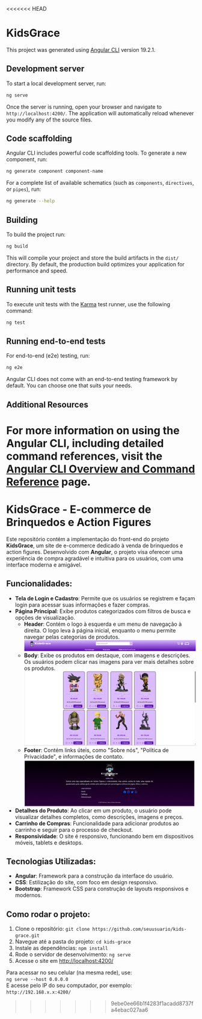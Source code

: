 <<<<<<< HEAD
# KidsGrace

This project was generated using [Angular CLI](https://github.com/angular/angular-cli) version 19.2.1.

## Development server

To start a local development server, run:

```bash
ng serve
```

Once the server is running, open your browser and navigate to `http://localhost:4200/`. The application will automatically reload whenever you modify any of the source files.

## Code scaffolding

Angular CLI includes powerful code scaffolding tools. To generate a new component, run:

```bash
ng generate component component-name
```

For a complete list of available schematics (such as `components`, `directives`, or `pipes`), run:

```bash
ng generate --help
```

## Building

To build the project run:

```bash
ng build
```

This will compile your project and store the build artifacts in the `dist/` directory. By default, the production build optimizes your application for performance and speed.

## Running unit tests

To execute unit tests with the [Karma](https://karma-runner.github.io) test runner, use the following command:

```bash
ng test
```

## Running end-to-end tests

For end-to-end (e2e) testing, run:

```bash
ng e2e
```

Angular CLI does not come with an end-to-end testing framework by default. You can choose one that suits your needs.

## Additional Resources

For more information on using the Angular CLI, including detailed command references, visit the [Angular CLI Overview and Command Reference](https://angular.dev/tools/cli) page.
=======
# KidsGrace - E-commerce de Brinquedos e Action Figures

Este repositório contém a implementação do front-end do projeto **KidsGrace**, um site de e-commerce dedicado à venda de brinquedos e action figures. Desenvolvido com **Angular**, o projeto visa oferecer uma experiência de compra agradável e intuitiva para os usuários, com uma interface moderna e amigável.

## Funcionalidades:
- **Tela de Login e Cadastro**: Permite que os usuários se registrem e façam login para acessar suas informações e fazer compras.
- **Página Principal**: Exibe produtos categorizados com filtros de busca e opções de visualização.
  - **Header**: Contém o logo à esquerda e um menu de navegação à direita. O logo leva à página inicial, enquanto o menu permite navegar pelas categorias de produtos.
    ![Header](https://github.com/Lucas01012/kidsgrace-frontend/blob/main/Imagens%20KidsGrace/Header.png)
  - **Body**: Exibe os produtos em destaque, com imagens e descrições. Os usuários podem clicar nas imagens para ver mais detalhes sobre os produtos.
    ![Body](https://github.com/Lucas01012/kidsgrace-frontend/blob/main/Imagens%20KidsGrace/Body.png)
  - **Footer**: Contém links úteis, como "Sobre nós", "Política de Privacidade", e informações de contato.
    ![Footer](https://github.com/Lucas01012/kidsgrace-frontend/blob/main/Imagens%20KidsGrace/Footer.png)
- **Detalhes do Produto**: Ao clicar em um produto, o usuário pode visualizar detalhes completos, como descrições, imagens e preços.
- **Carrinho de Compras**: Funcionalidade para adicionar produtos ao carrinho e seguir para o processo de checkout.
- **Responsividade**: O site é responsivo, funcionando bem em dispositivos móveis, tablets e desktops.

## Tecnologias Utilizadas:
- **Angular**: Framework para a construção da interface do usuário.
- **CSS**: Estilização do site, com foco em design responsivo.
- **Bootstrap**: Framework CSS para construção de layouts responsivos e modernos.

## Como rodar o projeto:
1. Clone o repositório: `git clone https://github.com/seuusuario/kids-grace.git`
2. Navegue até a pasta do projeto: `cd kids-grace`
3. Instale as dependências: `npm install`
4. Rode o servidor de desenvolvimento: `ng serve`
5. Acesse o site em [http://localhost:4200/](http://localhost:4200/)

Para acessar no seu celular (na mesma rede), use:  
`ng serve --host 0.0.0.0`  
E acesse pelo IP do seu computador, por exemplo: `http://192.168.x.x:4200/`

>>>>>>> 9ebe0ee66b1f4283f1acadd8737fa4ebac027aa6
